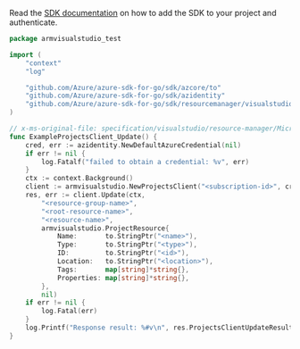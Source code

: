Read the [SDK documentation](https://github.com/Azure/azure-sdk-for-go/blob/sdk%2Fresourcemanager%2Fvisualstudio%2Farmvisualstudio%2Fv0.2.0/sdk/resourcemanager/visualstudio/armvisualstudio/README.md) on how to add the SDK to your project and authenticate.

```go
package armvisualstudio_test

import (
	"context"
	"log"

	"github.com/Azure/azure-sdk-for-go/sdk/azcore/to"
	"github.com/Azure/azure-sdk-for-go/sdk/azidentity"
	"github.com/Azure/azure-sdk-for-go/sdk/resourcemanager/visualstudio/armvisualstudio"
)

// x-ms-original-file: specification/visualstudio/resource-manager/Microsoft.VisualStudio/preview/2014-04-01-preview/examples/UpdateProjectResource.json
func ExampleProjectsClient_Update() {
	cred, err := azidentity.NewDefaultAzureCredential(nil)
	if err != nil {
		log.Fatalf("failed to obtain a credential: %v", err)
	}
	ctx := context.Background()
	client := armvisualstudio.NewProjectsClient("<subscription-id>", cred, nil)
	res, err := client.Update(ctx,
		"<resource-group-name>",
		"<root-resource-name>",
		"<resource-name>",
		armvisualstudio.ProjectResource{
			Name:       to.StringPtr("<name>"),
			Type:       to.StringPtr("<type>"),
			ID:         to.StringPtr("<id>"),
			Location:   to.StringPtr("<location>"),
			Tags:       map[string]*string{},
			Properties: map[string]*string{},
		},
		nil)
	if err != nil {
		log.Fatal(err)
	}
	log.Printf("Response result: %#v\n", res.ProjectsClientUpdateResult)
}
```
